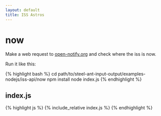 ```yaml
---
layout: default
title: ISS Astros
---
```

now
===

Make a web request to [open-notify.org](http://open-notify.org/) and check where the iss is now.

Run it like this:

{% highlight bash %}
cd path/to/steel-ant-input-output/examples-nodejs/iss-api/now
npm install
node index.js
{% endhighlight %}


## index.js  

{% highlight js %}
{% include_relative index.js %}
{% endhighlight %}